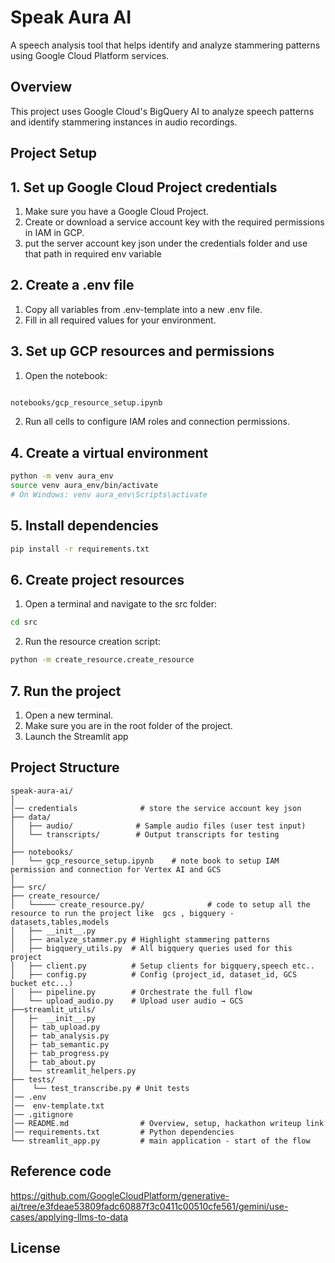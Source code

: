 # Speak Aura AI

A speech analysis tool that helps identify and analyze stammering patterns using Google Cloud Platform services.

## Overview

This project uses Google Cloud's BigQuery AI to analyze speech patterns and identify stammering instances in audio recordings.

## Project Setup

## 1. Set up Google Cloud Project credentials

1. Make sure you have a Google Cloud Project.  
2. Create or download a service account key with the required permissions in IAM in GCP.  
3. put the server account key json under the credentials folder and use that path in required env variable

## 2. Create a .env file

1. Copy all variables from .env-template into a new .env file.
2. Fill in all required values for your environment.

## 3. Set up GCP resources and permissions

1. Open the notebook:

``` bash

notebooks/gcp_resource_setup.ipynb

```
2. Run all cells to configure IAM roles and connection permissions.

## 4. Create a virtual environment

``` bash
python -m venv aura_env
source venv aura_env/bin/activate 
# On Windows: venv aura_env\Scripts\activate

```
## 5. Install dependencies

``` bash
pip install -r requirements.txt

```

## 6. Create project resources

1. Open a terminal and navigate to the src folder:

``` bash
cd src
```
2. Run the resource creation script:
``` bash
python -m create_resource.create_resource
```

## 7. Run the project

1. Open a new terminal.
2. Make sure you are in the root folder of the project.
3. Launch the Streamlit app


## Project Structure

```
speak-aura-ai/
│
│── credentials              # store the service account key json
├── data/
│   ├── audio/              # Sample audio files (user test input)
│   └── transcripts/        # Output transcripts for testing
│
├── notebooks/
│   └── gcp_resource_setup.ipynb    # note book to setup IAM permission and connection for Vertex AI and GCS
│
├── src/
├── create_resource/
│   └───── create_resource.py/              # code to setup all the resource to run the project like  gcs , bigquery - datasets,tables,models
│   ├── __init__.py
│   ├── analyze_stammer.py # Highlight stammering patterns
│   ├── bigquery_utils.py  # All bigquery queries used for this project
│   ├── client.py          # Setup clients for bigquery,speech etc..
│   ├── config.py          # Config (project_id, dataset_id, GCS bucket etc...)
│   ├── pipeline.py        # Orchestrate the full flow
│   └── upload_audio.py    # Upload user audio → GCS
├──streamlit_utils/
│   ├─  __init__.py
│   ├─ tab_upload.py
│   ├─ tab_analysis.py
│   ├─ tab_semantic.py
│   ├─ tab_progress.py
│   ├─ tab_about.py
│   └── streamlit_helpers.py 
├── tests/
│    └── test_transcribe.py # Unit tests
│── .env    
│──  env-template.txt    
│── .gitignore    
│── README.md                # Overview, setup, hackathon writeup link
│── requirements.txt         # Python dependencies
└── streamlit_app.py         # main application - start of the flow 

```



## Reference code

 https://github.com/GoogleCloudPlatform/generative-ai/tree/e3fdeae53809fadc60887f3c0411c00510cfe561/gemini/use-cases/applying-llms-to-data


## License
